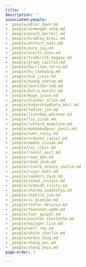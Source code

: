 ```yaml
---
title: ''
description: ''
associated-people:
- _people/abler_dave.md
- _people/avemegah_edem.md
- _people/bosch_darrell.md
- _people/bradley_brosi.md
- _people/ehrhart_matt.md
- _people/eury_jay.md
- _people/everts_kate.md
- _people/frederick_maggie.md
- _people/grady_caitlin.md
- _people/harrison_terry.md
- _people/hu_chenyang.md
- _people/hua_junyi.md
- _people/huang_xuetao.md
- _people/jaenicke-ted.md
- _people/kalra_marali.md
- _people/kaye_jason.md
- _people/klaiber_allen.md
- _people/kumarchaudhary_anil.md
- _people/ladlee_jim.md
- _people/lisenbee_whitney.md
- _people/liu_yizao.md
- _people/luthard_madeline.md
- _people/mohammadpour_paniz.md
- _people/nunn_nancy.md
- _people/ordonez_raziel.md
- _people/owens_vivian.md
- _people/raj_cibin.md
- _people/rasool_asif.md
- _people/read_dan.md
- _people/reed_josh.md
- _people/rivera_ocasio_zoelie.md
- _people/royer_matt.md
- _people/sanders_zack.md
- _people/schad_jessica.md
- _people/schmidt_cristy.md
- _people/sharma_sadikshya.md
- _people/shortle_jim.md
- _people/si_qianyao.md
- _people/stefun_melissa.md
- _people/thomason_wade.md
- _people/toor_gurpal.md
- _people/wachter_charlotte.md
- _people/wainger_lisa.md
- _people/weil_ray.md
- _people/white_charlie.md
- _people/wrenn_doug.md
- _people/zhang_wei.md
- _people/zhang_zeya.md
page-order: 1

---
```

